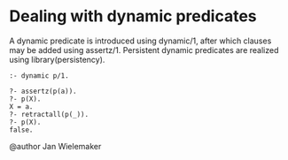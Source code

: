 # Dealing with dynamic predicates

A dynamic predicate is introduced using dynamic/1, after which
clauses may be added using assertz/1.  Persistent dynamic predicates
are realized using library(persistency).


```
:- dynamic p/1.
```

```
?- assertz(p(a)).
?- p(X).
X = a.
?- retractall(p(_)).
?- p(X).
false.
```

@author Jan Wielemaker
